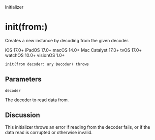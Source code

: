 Initializer

# init(from:)

Creates a new instance by decoding from the given decoder.

iOS 17.0+  iPadOS 17.0+  macOS 14.0+  Mac Catalyst 17.0+  tvOS 17.0+  watchOS
10.0+  visionOS 1.0+

    
    
    init(from decoder: any Decoder) throws

##  Parameters

`decoder`

    

The decoder to read data from.

## Discussion

This initializer throws an error if reading from the decoder fails, or if the
data read is corrupted or otherwise invalid.

